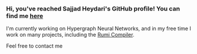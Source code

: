 ### Hi, you've reached Sajjad Heydari's GitHub profile! You can find me [here](https://twitter.com/Sajjad_Heydari)

I'm currently working on Hypergraph Neural Networks, and in my free time I work on many projects, including the [Rumi Compiler](https://github.com/MCSH/rumi).

Feel free to contact me

<!--
**MCSH/MCSH** is a ✨ _special_ ✨ repository because its `README.md` (this file) appears on your GitHub profile.

Here are some ideas to get you started:

- 🔭 I’m currently working on ...
- 🌱 I’m currently learning ...
- 👯 I’m looking to collaborate on ...
- 🤔 I’m looking for help with ...
- 💬 Ask me about ...
- 📫 How to reach me: ...
- 😄 Pronouns: ...
- ⚡ Fun fact: ...
-->
